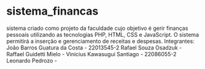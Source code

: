# sistema_financas
sistema criado como projeto da faculdade cujo objetivo é gerir finanças pessoais utilizando as tecnologias PHP, HTML, CSS e JavaScript. O sistema permitirá a inserção e gerenciamento de receitas e despesas. 
Integrantes:
João Barros Guatura da Costa - 22013545-2
Rafael Souza Osadzuk -
Raffael Guidetti Mielo -
Vinicius Kawasugui Santiago - 22086055-2
Leonardo Pedrozo -
